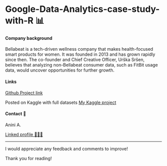 # Google-Data-Analytics-case-study-with-R 📊

#### Company background

Bellabeat is a tech-driven wellness company that makes health-focused smart products for women. It was founded in 2013 and has grown rapidly since then. The co-founder and Chief Creative Officer, Urška Sršen, believes that analyzing non-Bellabeat consumer data, such as FitBit usage data, would uncover opportunities for further growth.

#### Links 

[Github Project link](google-data-analytics-bellabeat-project.ipynb)

Posted on Kaggle with full datasets [My Kaggle project](https://www.kaggle.com/code/jeanan/google-data-analytics-bellabeat-project?kernelSessionId=124091053)

#### Contact 🪪

Anini A.

[Linked profile 👨🏾‍🦲](https://www.linkedin.com/in/anini-amoakon)

-----------
I would appreciate any feedback and comments to improve! 

Thank you for reading! 

